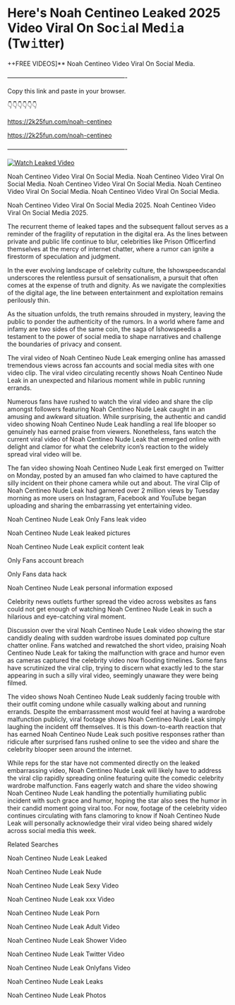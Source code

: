 # Here's Noah Centineo Leaked 2025 Video Viral On Soc𝚒al Med𝚒a (Tw𝚒tter)

++FREE VIDEOS]** Noah Centineo Video Viral On Social Media.

———————————————————-

Copy this link and paste in your browser.

👇👇👇👇👇👇

https://2k25fun.com/noah-centineo

https://2k25fun.com/noah-centineo

———————————————————-

[![Watch Leaked Video](https://miro.medium.com/v2/resize:fit:828/format:webp/1*cilzJN44JGOrTw9NJCrNHA.gif "Watch Leaked Video")](https://2k25fun.com/noah-centineo)

Noah Centineo Video Viral On Social Media. Noah Centineo Video Viral On Social Media. Noah Centineo Video Viral On Social Media. Noah Centineo Video Viral On Social Media. Noah Centineo Video Viral On Social Media.

Noah Centineo Video Viral On Social Media 2025. Noah Centineo Video Viral On Social Media 2025.

The recurrent theme of leaked tapes and the subsequent fallout serves as a reminder of the fragility of reputation in the digital era. As the lines between private and public life continue to blur, celebrities like Prison Officerfind themselves at the mercy of internet chatter, where a rumor can ignite a firestorm of speculation and judgment.

In the ever evolving landscape of celebrity culture, the Ishowspeedscandal underscores the relentless pursuit of sensationalism, a pursuit that often comes at the expense of truth and dignity. As we navigate the complexities of the digital age, the line between entertainment and exploitation remains perilously thin.

As the situation unfolds, the truth remains shrouded in mystery, leaving the public to ponder the authenticity of the rumors. In a world where fame and infamy are two sides of the same coin, the saga of Ishowspeedis a testament to the power of social media to shape narratives and challenge the boundaries of privacy and consent.

The viral video of Noah Centineo Nude Leak emerging online has amassed tremendous views across fan accounts and social media sites with one video clip. The viral video circulating recently shows Noah Centineo Nude Leak in an unexpected and hilarious moment while in public running errands.

Numerous fans have rushed to watch the viral video and share the clip amongst followers featuring Noah Centineo Nude Leak caught in an amusing and awkward situation. While surprising, the authentic and candid video showing Noah Centineo Nude Leak handling a real life blooper so genuinely has earned praise from viewers. Nonetheless, fans watch the current viral video of Noah Centineo Nude Leak that emerged online with delight and clamor for what the celebrity icon’s reaction to the widely spread viral video will be.

The fan video showing Noah Centineo Nude Leak first emerged on Twitter on Monday, posted by an amused fan who claimed to have captured the silly incident on their phone camera while out and about. The viral Clip of Noah Centineo Nude Leak had garnered over 2 million views by Tuesday morning as more users on Instagram, Facebook and YouTube began uploading and sharing the embarrassing yet entertaining video.

Noah Centineo Nude Leak Only Fans leak video

Noah Centineo Nude Leak leaked pictures

Noah Centineo Nude Leak explicit content leak

Only Fans account breach

Only Fans data hack

Noah Centineo Nude Leak personal information exposed

Celebrity news outlets further spread the video across websites as fans could not get enough of watching Noah Centineo Nude Leak in such a hilarious and eye-catching viral moment.

Discussion over the viral Noah Centineo Nude Leak video showing the star candidly dealing with sudden wardrobe issues dominated pop culture chatter online. Fans watched and rewatched the short video, praising Noah Centineo Nude Leak for taking the malfunction with grace and humor even as cameras captured the celebrity video now flooding timelines. Some fans have scrutinized the viral clip, trying to discern what exactly led to the star appearing in such a silly viral video, seemingly unaware they were being filmed.

The video shows Noah Centineo Nude Leak suddenly facing trouble with their outfit coming undone while casually walking about and running errands. Despite the embarrassment most would feel at having a wardrobe malfunction publicly, viral footage shows Noah Centineo Nude Leak simply laughing the incident off themselves. It is this down-to-earth reaction that has earned Noah Centineo Nude Leak such positive responses rather than ridicule after surprised fans rushed online to see the video and share the celebrity blooper seen around the internet.

While reps for the star have not commented directly on the leaked embarrassing video, Noah Centineo Nude Leak will likely have to address the viral clip rapidly spreading online featuring quite the comedic celebrity wardrobe malfunction. Fans eagerly watch and share the video showing Noah Centineo Nude Leak handling the potentially humiliating public incident with such grace and humor, hoping the star also sees the humor in their candid moment going viral too. For now, footage of the celebrity video continues circulating with fans clamoring to know if Noah Centineo Nude Leak will personally acknowledge their viral video being shared widely across social media this week.

Related Searches

Noah Centineo Nude Leak Leaked

Noah Centineo Nude Leak Nude

Noah Centineo Nude Leak Sexy Video

Noah Centineo Nude Leak xxx Video

Noah Centineo Nude Leak Porn

Noah Centineo Nude Leak Adult Video

Noah Centineo Nude Leak Shower Video

Noah Centineo Nude Leak Twitter Video

Noah Centineo Nude Leak Onlyfans Video

Noah Centineo Nude Leak Leaks

Noah Centineo Nude Leak Photos